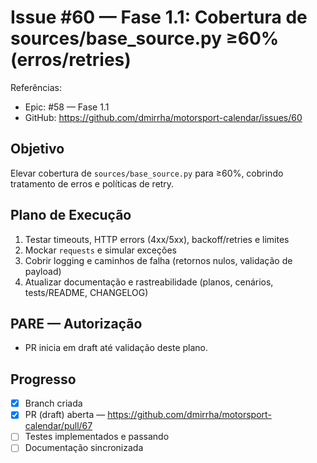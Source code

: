 # Issue #60 — Fase 1.1: Cobertura de sources/base_source.py ≥60% (erros/retries)

Referências:
- Epic: #58 — Fase 1.1
- GitHub: https://github.com/dmirrha/motorsport-calendar/issues/60

## Objetivo
Elevar cobertura de `sources/base_source.py` para ≥60%, cobrindo tratamento de erros e políticas de retry.

## Plano de Execução
1. Testar timeouts, HTTP errors (4xx/5xx), backoff/retries e limites
2. Mockar `requests` e simular exceções
3. Cobrir logging e caminhos de falha (retornos nulos, validação de payload)
4. Atualizar documentação e rastreabilidade (planos, cenários, tests/README, CHANGELOG)

## PARE — Autorização
- PR inicia em draft até validação deste plano.

## Progresso
- [x] Branch criada
- [x] PR (draft) aberta — https://github.com/dmirrha/motorsport-calendar/pull/67
- [ ] Testes implementados e passando
- [ ] Documentação sincronizada
